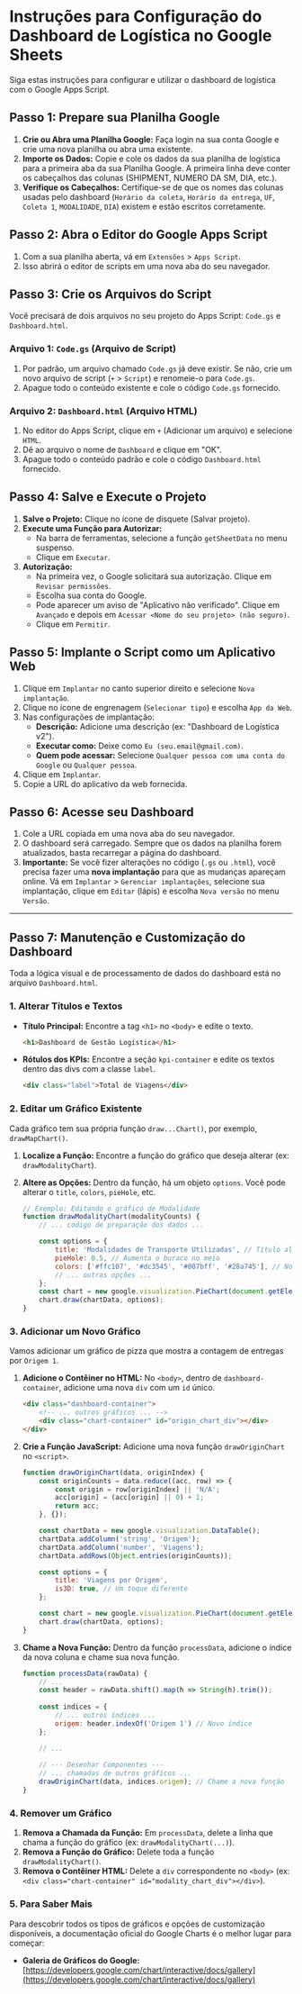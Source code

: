 # Instruções para Configuração do Dashboard de Logística no Google Sheets

Siga estas instruções para configurar e utilizar o dashboard de logística com o Google Apps Script.

## Passo 1: Prepare sua Planilha Google

1.  **Crie ou Abra uma Planilha Google:** Faça login na sua conta Google e crie uma nova planilha ou abra uma existente.
2.  **Importe os Dados:** Copie e cole os dados da sua planilha de logística para a primeira aba da sua Planilha Google. A primeira linha deve conter os cabeçalhos das colunas (SHIPMENT, NUMERO DA SM, DIA, etc.).
3.  **Verifique os Cabeçalhos:** Certifique-se de que os nomes das colunas usadas pelo dashboard (`Horário da coleta`, `Horário da entrega`, `UF`, `Coleta 1`, `MODALIDADE`, `DIA`) existem e estão escritos corretamente.

## Passo 2: Abra o Editor do Google Apps Script

1.  Com a sua planilha aberta, vá em `Extensões` > `Apps Script`.
2.  Isso abrirá o editor de scripts em uma nova aba do seu navegador.

## Passo 3: Crie os Arquivos do Script

Você precisará de dois arquivos no seu projeto do Apps Script: `Code.gs` e `Dashboard.html`.

### Arquivo 1: `Code.gs` (Arquivo de Script)

1.  Por padrão, um arquivo chamado `Code.gs` já deve existir. Se não, crie um novo arquivo de script (`+` > `Script`) e renomeie-o para `Code.gs`.
2.  Apague todo o conteúdo existente e cole o código `Code.gs` fornecido.

### Arquivo 2: `Dashboard.html` (Arquivo HTML)

1.  No editor do Apps Script, clique em `+` (Adicionar um arquivo) e selecione `HTML`.
2.  Dê ao arquivo o nome de `Dashboard` e clique em "OK".
3.  Apague todo o conteúdo padrão e cole o código `Dashboard.html` fornecido.

## Passo 4: Salve e Execute o Projeto

1.  **Salve o Projeto:** Clique no ícone de disquete (Salvar projeto).
2.  **Execute uma Função para Autorizar:**
    *   Na barra de ferramentas, selecione a função `getSheetData` no menu suspenso.
    *   Clique em `Executar`.
3.  **Autorização:**
    *   Na primeira vez, o Google solicitará sua autorização. Clique em `Revisar permissões`.
    *   Escolha sua conta do Google.
    *   Pode aparecer um aviso de "Aplicativo não verificado". Clique em `Avançado` e depois em `Acessar <Nome do seu projeto> (não seguro)`.
    *   Clique em `Permitir`.

## Passo 5: Implante o Script como um Aplicativo Web

1.  Clique em `Implantar` no canto superior direito e selecione `Nova implantação`.
2.  Clique no ícone de engrenagem (`Selecionar tipo`) e escolha `App da Web`.
3.  Nas configurações de implantação:
    *   **Descrição:** Adicione uma descrição (ex: "Dashboard de Logística v2").
    *   **Executar como:** Deixe como `Eu (seu.email@gmail.com)`.
    *   **Quem pode acessar:** Selecione `Qualquer pessoa com uma conta do Google` ou `Qualquer pessoa`.
4.  Clique em `Implantar`.
5.  Copie a URL do aplicativo da web fornecida.

## Passo 6: Acesse seu Dashboard

1.  Cole a URL copiada em uma nova aba do seu navegador.
2.  O dashboard será carregado. Sempre que os dados na planilha forem atualizados, basta recarregar a página do dashboard.
3.  **Importante:** Se você fizer alterações no código (`.gs` ou `.html`), você precisa fazer uma **nova implantação** para que as mudanças apareçam online. Vá em `Implantar` > `Gerenciar implantações`, selecione sua implantação, clique em `Editar` (lápis) e escolha `Nova versão` no menu `Versão`.

---

## Passo 7: Manutenção e Customização do Dashboard

Toda a lógica visual e de processamento de dados do dashboard está no arquivo `Dashboard.html`.

### 1. Alterar Títulos e Textos

*   **Título Principal:** Encontre a tag `<h1>` no `<body>` e edite o texto.
    ```html
    <h1>Dashboard de Gestão Logística</h1>
    ```
*   **Rótulos dos KPIs:** Encontre a seção `kpi-container` e edite os textos dentro das divs com a classe `label`.
    ```html
    <div class="label">Total de Viagens</div>
    ```

### 2. Editar um Gráfico Existente

Cada gráfico tem sua própria função `draw...Chart()`, por exemplo, `drawMapChart()`.

1.  **Localize a Função:** Encontre a função do gráfico que deseja alterar (ex: `drawModalityChart`).
2.  **Altere as Opções:** Dentro da função, há um objeto `options`. Você pode alterar o `title`, `colors`, `pieHole`, etc.

    ```javascript
    // Exemplo: Editando o gráfico de Modalidade
    function drawModalityChart(modalityCounts) {
        // ... código de preparação dos dados ...

        const options = {
            title: 'Modalidades de Transporte Utilizadas', // Título alterado
            pieHole: 0.5, // Aumenta o buraco no meio
            colors: ['#ffc107', '#dc3545', '#007bff', '#28a745'], // Novas cores
            // ... outras opções ...
        };
        const chart = new google.visualization.PieChart(document.getElementById('modality_chart_div'));
        chart.draw(chartData, options);
    }
    ```

### 3. Adicionar um Novo Gráfico

Vamos adicionar um gráfico de pizza que mostra a contagem de entregas por `Origem 1`.

1.  **Adicione o Contêiner no HTML:** No `<body>`, dentro de `dashboard-container`, adicione uma nova `div` com um `id` único.
    ```html
    <div class="dashboard-container">
        <!-- ... outros gráficos ... -->
        <div class="chart-container" id="origin_chart_div"></div>
    </div>
    ```

2.  **Crie a Função JavaScript:** Adicione uma nova função `drawOriginChart` no `<script>`.
    ```javascript
    function drawOriginChart(data, originIndex) {
        const originCounts = data.reduce((acc, row) => {
            const origin = row[originIndex] || 'N/A';
            acc[origin] = (acc[origin] || 0) + 1;
            return acc;
        }, {});

        const chartData = new google.visualization.DataTable();
        chartData.addColumn('string', 'Origem');
        chartData.addColumn('number', 'Viagens');
        chartData.addRows(Object.entries(originCounts));

        const options = {
            title: 'Viagens por Origem',
            is3D: true, // Um toque diferente
        };

        const chart = new google.visualization.PieChart(document.getElementById('origin_chart_div'));
        chart.draw(chartData, options);
    }
    ```

3.  **Chame a Nova Função:** Dentro da função `processData`, adicione o índice da nova coluna e chame sua nova função.
    ```javascript
    function processData(rawData) {
        // ...
        const header = rawData.shift().map(h => String(h).trim());
        
        const indices = {
            // ... outros índices ...
            origem: header.indexOf('Origem 1') // Novo índice
        };

        // ...
        
        // --- Desenhar Componentes ---
        // ... chamadas de outros gráficos ...
        drawOriginChart(data, indices.origem); // Chame a nova função
    }
    ```

### 4. Remover um Gráfico

1.  **Remova a Chamada da Função:** Em `processData`, delete a linha que chama a função do gráfico (ex: `drawModalityChart(...)`).
2.  **Remova a Função do Gráfico:** Delete toda a função `drawModalityChart()`.
3.  **Remova o Contêiner HTML:** Delete a `div` correspondente no `<body>` (ex: `<div class="chart-container" id="modality_chart_div"></div>`).

### 5. Para Saber Mais

Para descobrir todos os tipos de gráficos e opções de customização disponíveis, a documentação oficial do Google Charts é o melhor lugar para começar:
*   **Galeria de Gráficos do Google:** [https://developers.google.com/chart/interactive/docs/gallery](https://developers.google.com/chart/interactive/docs/gallery)
